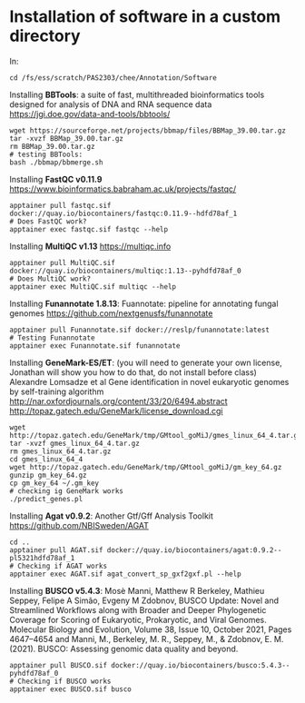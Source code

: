 # Installation of software in a custom directory

In:
```
cd /fs/ess/scratch/PAS2303/chee/Annotation/Software
```

Installing **BBTools**: a suite of fast, multithreaded bioinformatics tools designed for analysis of DNA and RNA sequence data https://jgi.doe.gov/data-and-tools/bbtools/
```
wget https://sourceforge.net/projects/bbmap/files/BBMap_39.00.tar.gz
tar -xvzf BBMap_39.00.tar.gz
rm BBMap_39.00.tar.gz
# testing BBTools:
bash ./bbmap/bbmerge.sh
```

Installing **FastQC v0.11.9** https://www.bioinformatics.babraham.ac.uk/projects/fastqc/
```
apptainer pull fastqc.sif docker://quay.io/biocontainers/fastqc:0.11.9--hdfd78af_1
# Does FastQC work?
apptainer exec fastqc.sif fastqc --help
```

Installing **MultiQC v1.13** https://multiqc.info 
```
apptainer pull MultiQC.sif docker://quay.io/biocontainers/multiqc:1.13--pyhdfd78af_0
# Does MultiQC work?
apptainer exec MultiQC.sif multiqc --help
```

Installing **Funannotate 1.8.13**: Fuannotate: pipeline for annotating fungal genomes https://github.com/nextgenusfs/funannotate
```
apptainer pull Funannotate.sif docker://reslp/funannotate:latest 
# Testing Funannotate
apptainer exec Funannotate.sif funannotate
```

Installing **GeneMark-ES/ET**: (you will need to generate your own license, Jonathan will show you how to do that, do not install before class) Alexandre Lomsadze et al Gene identification in novel eukaryotic genomes by self-training algorithm http://nar.oxfordjournals.org/content/33/20/6494.abstract  http://topaz.gatech.edu/GeneMark/license_download.cgi 
```
wget http://topaz.gatech.edu/GeneMark/tmp/GMtool_goMiJ/gmes_linux_64_4.tar.gz
tar -xvzf gmes_linux_64_4.tar.gz
rm gmes_linux_64_4.tar.gz
cd gmes_linux_64_4
wget http://topaz.gatech.edu/GeneMark/tmp/GMtool_goMiJ/gm_key_64.gz
gunzip gm_key_64.gz
cp gm_key_64 ~/.gm_key
# checking ig GeneMark works
./predict_genes.pl
``` 

Installing **Agat v0.9.2**: Another Gtf/Gff Analysis Toolkit https://github.com/NBISweden/AGAT
```
cd ..
apptainer pull AGAT.sif docker://quay.io/biocontainers/agat:0.9.2--pl5321hdfd78af_1
# Checking if AGAT works
apptainer exec AGAT.sif agat_convert_sp_gxf2gxf.pl --help
```

Installing **BUSCO v5.4.3**: Mosè Manni, Matthew R Berkeley, Mathieu Seppey, Felipe A Simão, Evgeny M Zdobnov, BUSCO Update: Novel and Streamlined Workflows along with Broader and Deeper Phylogenetic Coverage for Scoring of Eukaryotic, Prokaryotic, and Viral Genomes. Molecular Biology and Evolution, Volume 38, Issue 10, October 2021, Pages 4647–4654 and Manni, M., Berkeley, M. R., Seppey, M., & Zdobnov, E. M. (2021). BUSCO: Assessing genomic data quality and beyond.
```
apptainer pull BUSCO.sif docker://quay.io/biocontainers/busco:5.4.3--pyhdfd78af_0
# Checking if BUSCO works
apptainer exec BUSCO.sif busco
```
